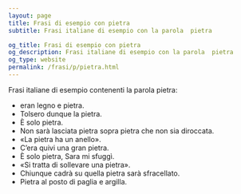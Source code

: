 ```yaml
---
layout: page
title: Frasi di esempio con pietra 
subtitle: Frasi italiane di esempio con la parola  pietra

og_title: Frasi di esempio con pietra 
og_description: Frasi italiane di esempio con la parola  pietra
og_type: website
permalink: /frasi/p/pietra.html
---
```


Frasi italiane di esempio contenenti la parola pietra:


- eran legno e pietra.
- Tolsero dunque la pietra.
- È solo pietra.
- Non sarà lasciata pietra sopra pietra che non sia diroccata.
- «La pietra ha un anello».
- C’era quivi una gran pietra.
- È solo pietra, Sara mi sfuggì.
- «Si tratta di sollevare una pietra».
- Chiunque cadrà su quella pietra sarà sfracellato.
- Pietra al posto di paglia e argilla.

